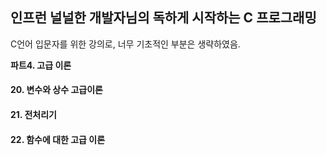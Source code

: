 ## 인프런 널널한 개발자님의 독하게 시작하는 C 프로그래밍
C언어 입문자를 위한 강의로, 너무 기초적인 부분은 생략하였음.

**파트4. 고급 이론**

#### 20. 변수와 상수 고급이론
#### 21. 전처리기
#### 22. 함수에 대한 고급 이론